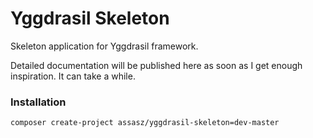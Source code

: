# Yggdrasil Skeleton

Skeleton application for Yggdrasil framework.

Detailed documentation will be published here as soon as I get enough inspiration. It can take a while.

### Installation
```
composer create-project assasz/yggdrasil-skeleton=dev-master
```